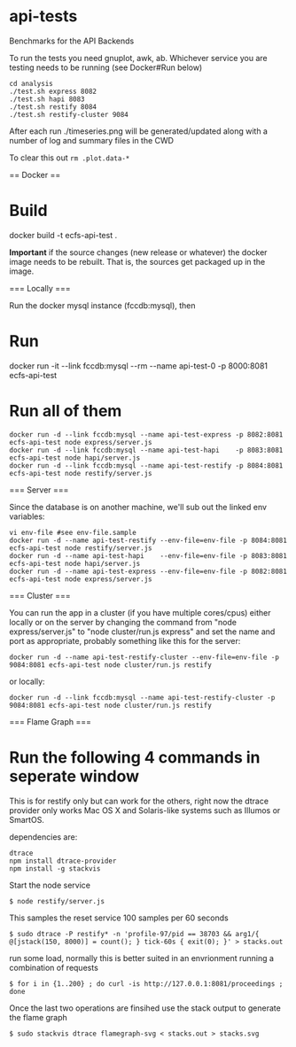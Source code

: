 api-tests
=========

Benchmarks for the API Backends

To run the tests you need gnuplot, awk, ab.  Whichever service you are testing needs to be running (see Docker#Run below)

```
cd analysis
./test.sh express 8082
./test.sh hapi 8083
./test.sh restify 8084
./test.sh restify-cluster 9084
```

After each run ./timeseries.png will be generated/updated along with a number of log and summary files in the CWD

To clear this out `rm .plot.data-*`

== Docker ==

# Build

docker build -t ecfs-api-test .

**Important** if the source changes (new release or whatever) the docker image needs to be rebuilt.
That is, the sources get packaged up in the image.

=== Locally ===

Run the docker mysql instance (fccdb:mysql), then

# Run

docker run -it --link fccdb:mysql --rm --name api-test-0 -p 8000:8081 ecfs-api-test

# Run all of them 

```
docker run -d --link fccdb:mysql --name api-test-express -p 8082:8081 ecfs-api-test node express/server.js
docker run -d --link fccdb:mysql --name api-test-hapi    -p 8083:8081 ecfs-api-test node hapi/server.js
docker run -d --link fccdb:mysql --name api-test-restify -p 8084:8081 ecfs-api-test node restify/server.js
```
=== Server ===

Since the database is on another machine, we'll sub out the linked env variables:

```
vi env-file #see env-file.sample
docker run -d --name api-test-restify --env-file=env-file -p 8084:8081 ecfs-api-test node restify/server.js
docker run -d --name api-test-hapi    --env-file=env-file -p 8083:8081 ecfs-api-test node hapi/server.js
docker run -d --name api-test-express --env-file=env-file -p 8082:8081 ecfs-api-test node express/server.js
```

=== Cluster ===

You can run the app in a cluster (if you have multiple cores/cpus) either 
locally or on the server by changing the command from 
"node express/server.js" to "node cluster/run.js express" 
and set the name and port as appropriate, probably something like this for the server:

```
docker run -d --name api-test-restify-cluster --env-file=env-file -p 9084:8081 ecfs-api-test node cluster/run.js restify
```

or locally:

```
docker run -d --link fccdb:mysql --name api-test-restify-cluster -p 9084:8081 ecfs-api-test node cluster/run.js restify
```

=== Flame Graph ===

# Run the following 4 commands in seperate window

This is for restify only but can work for the others, right now the dtrace provider
only works Mac OS X and Solaris-like systems such as Illumos or SmartOS. 

dependencies are:  

    dtrace  
    npm install dtrace-provider  
    npm install -g stackvis  

                
Start the node service  

    $ node restify/server.js  

This samples the reset service 100 samples per 60 seconds  

    $ sudo dtrace -P restify* -n 'profile-97/pid == 38703 && arg1/{ @[jstack(150, 8000)] = count(); } tick-60s { exit(0); }' > stacks.out  

run some load, normally this is better suited in an envrionment running a combination of requests  

    $ for i in {1..200} ; do curl -is http://127.0.0.1:8081/proceedings ; done  

Once the last two operations are finsihed use the stack output to generate the flame graph  

    $ sudo stackvis dtrace flamegraph-svg < stacks.out > stacks.svg  

